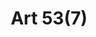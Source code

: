 ---
title: "Art 53(7)"
draft: false
exceptions:
- info53m
memberstates:
- DE
score: 0
compensation:
- 
remarks: |
 This kind of reproduction is expressedly prohibited


link: "https://dejure.org/gesetze/UrhG/53.html"
---